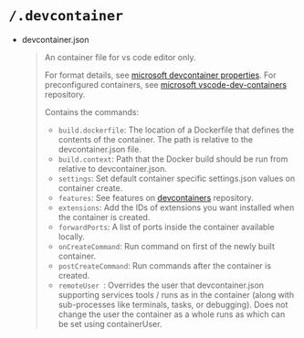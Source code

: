 # `/.devcontainer`

- devcontainer.json
  > An container file for vs code editor only.
  >
  > For format details, see [microsoft devcontainer properties](https://aka.ms/devcontainer.json).
  > For preconfigured containers, see [microsoft vscode-dev-containers](https://github.com/microsoft/vscode-dev-containers/tree/v0.202.5/containers/ubuntu) repository.
  >
  > Contains the commands:
  >
  > - `build.dockerfile`: The location of a Dockerfile that defines the contents of the container. The path is relative to the devcontainer.json file.
  > - `build.context`: Path that the Docker build should be run from relative to devcontainer.json.
  > - `settings`: Set default container specific settings.json values on container create.
  > - `features`: See features on [devcontainers](https://github.com/devcontainers/features/tree/main/src) repository.
  > - `extensions`: Add the IDs of extensions you want installed when the container is created.
  > - `forwardPorts`: A list of ports inside the container available locally.
  > - `onCreateCommand`: Run command on first of the newly built container.
  > - `postCreateCommand`: Run commands after the container is created.
  > - `remoteUser `: Overrides the user that devcontainer.json supporting services tools / runs as in the container (along with sub-processes like terminals, tasks, or debugging). Does not change the user the container as a whole runs as which can be set using containerUser. 
